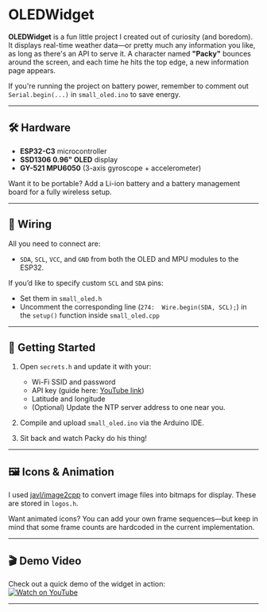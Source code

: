 # OLEDWidget

**OLEDWidget** is a fun little project I created out of curiosity (and boredom). It displays real-time weather data—or pretty much any information you like, as long as there's an API to serve it. A character named **"Packy"** bounces around the screen, and each time he hits the top edge, a new information page appears.

If you're running the project on battery power, remember to comment out `Serial.begin(...)` in `small_oled.ino` to save energy.

---

## 🛠️ Hardware

- **ESP32-C3** microcontroller  
- **SSD1306 0.96" OLED** display  
- **GY-521 MPU6050** (3-axis gyroscope + accelerometer)  

Want it to be portable? Add a Li-ion battery and a battery management board for a fully wireless setup.

---

## 🔌 Wiring

All you need to connect are:

- `SDA`, `SCL`, `VCC`, and `GND` from both the OLED and MPU modules to the ESP32.

If you’d like to specify custom `SCL` and `SDA` pins:
- Set them in `small_oled.h`
- Uncomment the corresponding line (`274:  Wire.begin(SDA, SCL);`) in the `setup()` function inside `small_oled.cpp`
---

## 🚀 Getting Started

1. Open `secrets.h` and update it with your:
   - Wi-Fi SSID and password  
   - API key (guide here: [YouTube link](https://www.youtube.com/watch?v=Cemk32wKN_k))  
   - Latitude and longitude  
   - (Optional) Update the NTP server address to one near you.

2. Compile and upload `small_oled.ino` via the Arduino IDE.  
3. Sit back and watch Packy do his thing!

---

## 🖼️ Icons & Animation

I used [javl/image2cpp](https://javl.github.io/image2cpp/) to convert image files into bitmaps for display. These are stored in `logos.h`.

Want animated icons? You can add your own frame sequences—but keep in mind that some frame counts are hardcoded in the current implementation.

---

## 🎬 Demo Video

Check out a quick demo of the widget in action:  
[![Watch on YouTube](https://img.youtube.com/vi/hRmmU7YOUD4/0.jpg)](https://youtu.be/hRmmU7YOUD4)

---
